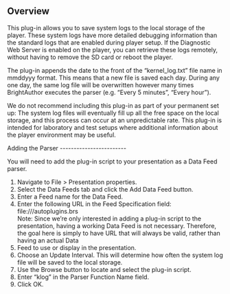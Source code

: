 Overview
-----------
<p>This plug-in allows you to save system logs to the local storage of the player. These system logs have more detailed debugging information than the standard logs that are enabled during player setup. If the Diagnostic Web Server is enabled on the player, you can retrieve these logs remotely, without having to remove the SD card or reboot the player.</p>
<p>The plug-in appends the date to the front of the “kernel_log.txt” file name in mmddyyy format. This means that a new file is saved each day. During any one day, the same log file will be overwritten however many times BrightAuthor executes the parser (e.g. “Every 5 minutes”, “Every hour”).</p>
<p>We do not recommend including this plug-in as part of your permanent set up: The system log files will eventually fill up all the free space on the local storage, and this process can occur at an unpredictable rate. This plug-in is intended for laboratory and test setups where additional information about the player environment may be useful.</p>
Adding the Parser
------------------------
<p>You will need to add the plug-in script to your presentation as a Data Feed parser.</p>
<ol>
<li>Navigate to File > Presentation properties.</li> 
<li>Select the Data Feeds tab and click the Add Data Feed button.</li>
<li>Enter a Feed name for the Data Feed.</li>
<li>Enter the following URL in the Feed Specification field: file:///autoplugins.brs</li>
Note: Since we’re only interested in adding a plug-in script to the presentation, having a working Data Feed is not necessary. Therefore, the goal here is simply to have URL that will always be valid, rather than having an actual Data <li>Feed to use or display in the presentation.</li>
<li>Choose an Update Interval. This will determine how often the system log file will be saved to the local storage.</li>
<li>Use the Browse button to locate and select the plug-in script.</li>
<li>Enter “klog” in the Parser Function Name field.</li>
<li>Click OK.</li>
</ol>
